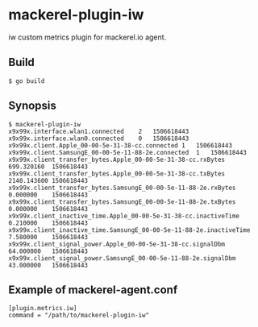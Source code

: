 mackerel-plugin-iw
=====================

iw custom metrics plugin for mackerel.io agent.

## Build

```shell
$ go build
```

## Synopsis

```shell
$ mackerel-plugin-iw
x9x99x.interface.wlan1.connected	2	1506618443
x9x99x.interface.wlan0.connected	0	1506618443
x9x99x.client.Apple_00-00-5e-31-38-cc.connected	1	1506618443
x9x99x.client.SamsungE_00-00-5e-11-88-2e.connected	1	1506618443
x9x99x.client_transfer_bytes.Apple_00-00-5e-31-38-cc.rxBytes	699.320160	1506618443
x9x99x.client_transfer_bytes.Apple_00-00-5e-31-38-cc.txBytes	2140.143600	1506618443
x9x99x.client_transfer_bytes.SamsungE_00-00-5e-11-88-2e.rxBytes	0.000000	1506618443
x9x99x.client_transfer_bytes.SamsungE_00-00-5e-11-88-2e.txBytes	0.000000	1506618443
x9x99x.client_inactive_time.Apple_00-00-5e-31-38-cc.inactiveTime	0.210000	1506618443
x9x99x.client_inactive_time.SamsungE_00-00-5e-11-88-2e.inactiveTime	7.580000	1506618443
x9x99x.client_signal_power.Apple_00-00-5e-31-38-cc.signalDbm	64.000000	1506618443
x9x99x.client_signal_power.SamsungE_00-00-5e-11-88-2e.signalDbm	43.000000	1506618443
```

## Example of mackerel-agent.conf

```
[plugin.metrics.iw]
command = "/path/to/mackerel-plugin-iw"
```
